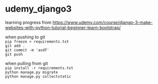 # udemy_django3
learning progress from https://www.udemy.com/course/django-3-make-websites-with-python-tutorial-beginner-learn-bootstrap/

when pushing to git <br/>
`pip freeze > requirements.txt` <br/>
`git add .` <br/>
`git commit -m 'asdf'` <br/>
`git push` <br/>

when pulling from git <br/>
`pip install -r requirements.txt` <br/>
`python manage.py migrate` <br/>
`python manage.py collectstatic` <br/>
